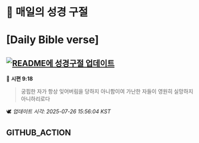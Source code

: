 # 🙏 매일의 성경 구절
# [Daily Bible verse]
## [![README에 성경구절 업데이트](https://github.com/DONGSUKA/first_test/actions/workflows/update-readme-bible.yml/badge.svg)](https://github.com/DONGSUKA/first_test/actions/workflows/update-readme-bible.yml)
<!-- START_BIBLE_VERSE -->
📖 **시편 9:18**
> 궁핍한 자가 항상 잊어버림을 당하지 아니함이여 가난한 자들이 영원히 실망하지 아니하리로다

🕊️ _업데이트 시각: 2025-07-26 15:56:04 KST_
  <!-- END_BIBLE_VERSE -->
## GITHUB_ACTION
